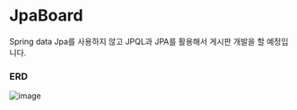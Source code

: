 # JpaBoard
Spring data Jpa를 사용하지 않고 JPQL과 JPA를 활용해서 게시판 개발을 할 예정입니다.

### ERD
![image](<img width="843" alt="스크린샷 2023-12-07 13 26 19" src="https://github.com/pp8817/JpaBoard/assets/71458064/150659ef-cc5c-42b0-b712-5876ddc39c2f">)
